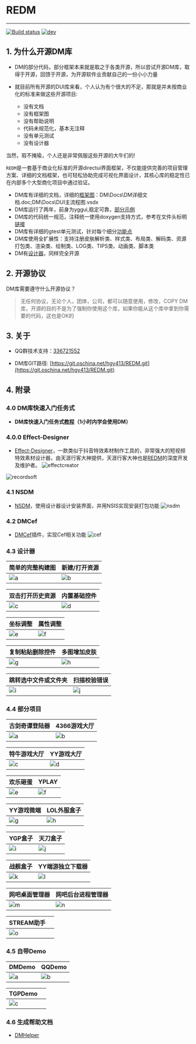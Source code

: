 # REDM  
---

[![Build status](https://ci.appveyor.com/api/projects/status/5dq8665euimtgfw7/branch/master?svg=true)](https://ci.appveyor.com/project/halx99/redm/branch/master)
[![dev](https://img.shields.io/badge/v2.0.0.0-alpha-blue.svg)](https://github.com/simdsoft/REDM/releases)

## 1. 为什么开源DM库
* DM的部分代码，部分框架本来就是取之于各类开源，所以尝试开源DM库，取得于开源，回馈于开源，为开源软件业贡献自己的一份小小力量
* 就目前所有开源的DUI库来看，个人认为有个很大的不足，那就是并未按商业化的标准来做这些开源项目:

  - 没有文档  
  - 没有框架图  
  - 没有帮助说明  
  - 代码未规范化，基本无注释  
  - 没有单元测试  
  - 没有设计器    

当然，瑕不掩瑜，个人还是非常佩服这些开源的大牛们的!  
  
`REDM`是一套基于商业化标准的开源directui界面框架，不仅能提供完善的项目管理方案、详细的文档框架，也可轻松协助完成可视化界面设计，其核心库的稳定性已在内部多个大型商化项目中通过验证。 

* DM库有详细的文档，详细的[框架图](http://hgy413.com/2086.html)：DM\Docs\DM详细文档.doc;DM\Docs\DUI主流程图.vsdx
* DM库运行了两年，前身为yggui,稳定可靠，[部分示例](http://hgy413.com/3392.html)
* DM库的代码统一规范，注释统一使用doxygen支持方式，参考在文件头标明[链接](http://hgy413.com/3388.html)
* DM库有详细的gtest单元测试，针对每个细分[功能点](http://hgy413.com/2020.html)
* DM库使用全扩展性：支持注册皮肤解析类、样式类、布局类、解码类、资源打包类、渲染类、绘制类、LOG类、TIPS类、动画类、脚本类
* DM有[设计器](http://hgy413.com/3382.html)，同样完全开源
  
  
## 2. 开源协议
DM库需要遵守什么开源协议？
> 无任何协议，无论个人，团体，公司，都可以随意使用，修改，COPY DM库，开源的目的不是为了强制你使用这个库，如果你能从这个库中拿到你需要的代码，这也是OK的

## 3. 关于  
* QQ群技术支持：[336721552](http://shang.qq.com/wpa/qunwpa?idkey=a4eb76996f3c7cb6018a3ca375a5df3360ba818579f60516092edd9ed1de23a8)

* DM库GIT路径:
    [https://git.oschina.net/hgy413/REDM.git](https://git.oschina.net/hgy413/REDM.git)

   
     
## 4. 附录

### 4.0 DM库快速入门任务式
* **DM库快速入门任务式[教程](http://hgy413.com/3426.html)（1小时内学会使用DM）**

### 4.0.0 Effect-Designer
* [Effect-Designer](https://gitee.com/lzlong88/Effect-Designer)，一款类似于抖音特效素材制作工具的，非常强大的短视频特效素材设计器，由天涯行客大神提供，天涯行客大神也是[REDM](https://gitee.com/hgy413/REDM)的深度开发及维护者。
![effectcreator](https://gitee.com/lzlong88/gitstore/raw/master/PicStore/effectcreator.png) 

![recordsoft](https://gitee.com/lzlong88/gitstore/raw/master/PicStore/recordsoft.gif)

### 4.1 NSDM
* [NSDM](https://gitee.com/hgy413/NSDM)，使用设计器设计安装界面，并用NSIS实现安装打包功能 
![nsdm](https://gitee.com/hgy413/NSDM/raw/master/Docs/nsdm.gif)

### 4.2 DMCef
* [DMCef](https://gitee.com/hgy413/DMCef)插件，实现Cef相关功能
![cef](https://gitee.com/hgy413/DMCef/raw/master/Docs/cef.gif)

### 4.3 设计器

| 简单的完整构建图 | 新建/打开资源 |
| --- | --- |
| ![a](https://gitee.com/hgy413/DMHelper/raw/master/Docs/yanshi/designer/a.gif) | ![b](https://gitee.com/hgy413/DMHelper/raw/master/Docs/yanshi/designer/b.gif) |

| 双击打开历史资源 | 内置基础控件 |
| --- | --- |
| ![c](https://gitee.com/hgy413/DMHelper/raw/master/Docs/yanshi/designer/c.gif) | ![d](https://gitee.com/hgy413/DMHelper/raw/master/Docs/yanshi/designer/d.gif) |

| 坐标调整 | 属性调整 |
| --- | --- |
| ![e](https://gitee.com/hgy413/DMHelper/raw/master/Docs/yanshi/designer/e.gif) | ![f](https://gitee.com/hgy413/DMHelper/raw/master/Docs/yanshi/designer/f.gif) |


| 复制粘贴删除控件 | 多图增加皮肤 |
| --- | --- |
| ![g](https://gitee.com/hgy413/DMHelper/raw/master/Docs/yanshi/designer/g.gif) | ![h](https://gitee.com/hgy413/DMHelper/raw/master/Docs/yanshi/designer/h.gif) |

| 跳转选中文件或文件夹 | 扫描校验错误 |
| --- | --- |
| ![i](https://gitee.com/hgy413/DMHelper/raw/master/Docs/yanshi/designer/i.gif) | ![j](https://gitee.com/hgy413/DMHelper/raw/master/Docs/yanshi/designer/j.gif) |


### 4.4 部分项目

| 古剑奇谭登陆器 | 4366游戏大厅 |
| --- | --- |
| ![a](https://gitee.com/hgy413/DMHelper/raw/master/Docs/yanshi/xiangmo/a.gif) | ![b](https://gitee.com/hgy413/DMHelper/raw/master/Docs/yanshi/xiangmo/b.gif) |

| 特牛游戏大厅 | YY游戏大厅 |
| --- | --- |
| ![c](https://gitee.com/hgy413/DMHelper/raw/master/Docs/yanshi/xiangmo/c.gif) | ![d](https://gitee.com/hgy413/DMHelper/raw/master/Docs/yanshi/xiangmo/d.gif) |

| 欢乐砸蛋 | YPLAY |
| --- | --- |
| ![e](https://gitee.com/hgy413/DMHelper/raw/master/Docs/yanshi/xiangmo/e.gif) | ![f](https://gitee.com/hgy413/DMHelper/raw/master/Docs/yanshi/xiangmo/f.gif) |

| YY游戏微端 | LOL外服盒子 |
| --- | --- |
| ![g](https://gitee.com/hgy413/DMHelper/raw/master/Docs/yanshi/xiangmo/g.gif) | ![h](https://gitee.com/hgy413/DMHelper/raw/master/Docs/yanshi/xiangmo/h.gif) |

| YGP盒子 | 天刀盒子 |
| --- | --- |
| ![i](https://gitee.com/hgy413/DMHelper/raw/master/Docs/yanshi/xiangmo/i.gif) | ![j](https://gitee.com/hgy413/DMHelper/raw/master/Docs/yanshi/xiangmo/j.gif) |


| 战舰盒子 | YY端游独立下载器 |
| --- | --- |
| ![k](https://gitee.com/hgy413/DMHelper/raw/master/Docs/yanshi/xiangmo/k.gif) | ![l](https://gitee.com/hgy413/DMHelper/raw/master/Docs/yanshi/xiangmo/l.gif) |

| 网吧桌面管理器 | 网吧后台进程管理器 |
| --- | --- |
| ![m](https://gitee.com/hgy413/DMHelper/raw/master/Docs/yanshi/xiangmo/m.gif) | ![n](https://gitee.com/hgy413/DMHelper/raw/master/Docs/yanshi/xiangmo/n.gif) |

| STREAM助手 |  |
| --- | --- |
| ![o](https://gitee.com/hgy413/DMHelper/raw/master/Docs/yanshi/xiangmo/o.gif) | |


### 4.5 自带Demo
| DMDemo | QQDemo |
| --- | --- |
| ![a](https://gitee.com/hgy413/DMHelper/raw/master/Docs/yanshi/demo/a.gif) | ![b](https://gitee.com/hgy413/DMHelper/raw/master/Docs/yanshi/demo/b.gif) |

| TGPDemo |  |
| --- | --- |
| ![c](https://gitee.com/hgy413/DMHelper/raw/master/Docs/yanshi/demo/c.gif) | |

### 4.6 生成帮助文档
* [DMHelper](https://gitee.com/hgy413/DMHelper)
